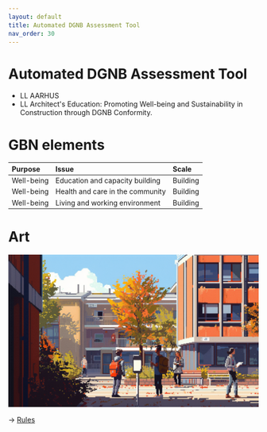 ```yaml
---
layout: default
title: Automated DGNB Assessment Tool
nav_order: 30
---
```


# Automated DGNB Assessment Tool

* LL AARHUS
* LL Architect's Education: Promoting Well-being and Sustainability in Construction through DGNB Conformity.


# GBN elements

| Purpose    | Issue                            | Scale    |
|:-----------|:---------------------------------|:---------|
| Well-being | Education and capacity building  | Building |
| Well-being | Health and care in the community | Building |
| Well-being | Living and working environment   | Building |

# Art

![](art/AAR-A-UC4.png)




-> [Rules](rules.md)
